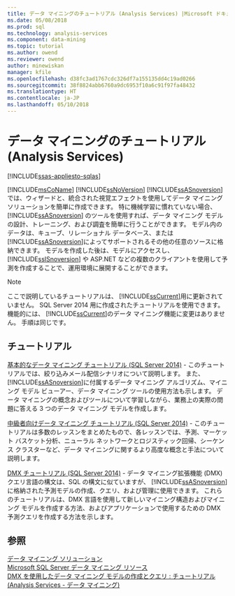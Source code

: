 ```yaml
---
title: データ マイニングのチュートリアル (Analysis Services) |Microsoft ドキュメント
ms.date: 05/08/2018
ms.prod: sql
ms.technology: analysis-services
ms.component: data-mining
ms.topic: tutorial
ms.author: owend
ms.reviewer: owend
author: minewiskan
manager: kfile
ms.openlocfilehash: d38fc3ad1767cdc326df7a155135dd4c19ad0266
ms.sourcegitcommit: 38f8824abb6760a9dc6953f10a6c91f97fa48432
ms.translationtype: HT
ms.contentlocale: ja-JP
ms.lasthandoff: 05/10/2018
---
```

# <a name="data-mining-tutorials-analysis-services"></a>データ マイニングのチュートリアル (Analysis Services)
[!INCLUDE[ssas-appliesto-sqlas](../includes/ssas-appliesto-sqlas.md)]

[!INCLUDE[msCoName](../includes/msconame-md.md)] [!INCLUDE[ssNoVersion](../includes/ssnoversion-md.md)] [!INCLUDE[ssASnoversion](../includes/ssasnoversion-md.md)] では、ウィザードと、統合された視覚エフェクトを使用してデータ マイニング ソリューションを簡単に作成できます。 特に機械学習に慣れていない場合、 [!INCLUDE[ssASnoversion](../includes/ssasnoversion-md.md)] のツールを使用すれば、データ マイニング モデルの設計、トレーニング、および調査を簡単に行うことができます。 モデル内のデータは、キューブ、リレーショナル データベース、または [!INCLUDE[ssASnoversion](../includes/ssasnoversion-md.md)]によってサポートされるその他の任意のソースに格納できます。 モデルを作成した後は、モデルにアクセスし、 [!INCLUDE[ssISnoversion](../includes/ssisnoversion-md.md)] や ASP.NET などの複数のクライアントを使用して予測を作成することで、運用環境に展開することができます。  
  
> [!NOTE]  
>ここで説明しているチュートリアルは、 [!INCLUDE[ssCurrent](../includes/sscurrent-md.md)]用に更新されていません。 SQL Server 2014 用に作成されたチュートリアルを使用できます。 機能的には、 [!INCLUDE[ssCurrent](../includes/sscurrent-md.md)]のデータ マイニング機能に変更はありません。 手順は同じです。  
  
## <a name="tutorials"></a>チュートリアル  
  
[基本的なデータ マイニング チュートリアル (SQL Server 2014)](https://msdn.microsoft.com/library/ms167167(v=sql.120).aspx) - このチュートリアルでは、絞り込みメール配信シナリオについて説明します。 また、 [!INCLUDE[ssASnoversion](../includes/ssasnoversion-md.md)]に付属するデータ マイニング アルゴリズム、マイニング モデル ビューアー、データ マイニング ツールの使用方法も示します。 データ マイニングの概念およびツールについて学習しながら、業務上の実際の問題に答える 3 つのデータ マイニング モデルを作成します。  
  
[中級者向けデータ マイニング チュートリアル (SQL Server 2014)](https://msdn.microsoft.com/library/cc879271(v=sql.120).aspx) - このチュートリアルは多数のレッスンをまとめたもので、各レッスンでは、予測、マーケット バスケット分析、ニューラル ネットワークとロジスティック回帰、シーケンス クラスターなど、データ マイニングに関するより高度な概念と手法について説明します。  
  
[DMX チュートリアル (SQL Server 2014)](https://msdn.microsoft.com/library/bb895168(v=sql.120).aspx) - データ マイニング拡張機能 (DMX) クエリ言語の構文は、SQL の構文に似ていますが、 [!INCLUDE[ssASnoversion](../includes/ssasnoversion-md.md)]に格納された予測モデルの作成、クエリ、および管理に使用できます。 これらのチュートリアルは、DMX 言語を使用して新しいマイニング構造およびマイニング モデルを作成する方法、およびアプリケーションで使用するための DMX 予測クエリを作成する方法を示します。  
  
## <a name="see-also"></a>参照  
[データ マイニング ソリューション](../analysis-services/data-mining/data-mining-solutions.md)  
[Microsoft SQL Server データ マイニング リソース](http://go.microsoft.com/fwlink/?LinkId=97965)  
[DMX を使用したデータ マイニング モデルの作成とクエリ : チュートリアル &#40;Analysis Services - データ マイニング&#41;](http://msdn.microsoft.com/library/145b81a7-c0c3-4ca3-bb32-0b482423b9a0)  
  
  
  

